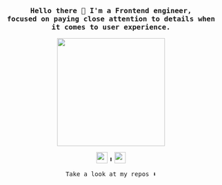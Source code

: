 <section align="center">
  <h3>
    <samp> 
      Hello there 👋 I'm a Frontend engineer, <br/>
      focused on paying close attention to details when it comes to user experience.
    </samp>
  </h3>
  <img width="250" src="https://i.pinimg.com/originals/32/0c/22/320c220789c770a9336dd9ab78d9630e.gif">
  <p>
    <img height="26" src="https://simpleicons.org/icons/react.svg"/>
     ╹
    <img height="26" src="https://simpleicons.org/icons/typescript.svg"/>
  </p>
  <p>
    <samp>
      Take a look at my repos ⬇️  
    </samp>
  </p>
</section>
